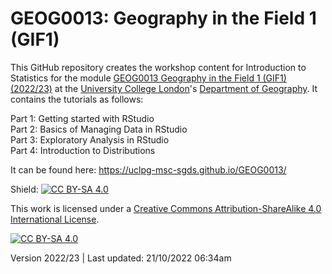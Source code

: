# GEOG0013: Geography in the Field 1 (GIF1)

This GitHub repository creates the workshop content for Introduction to Statistics for the module [GEOG0013 Geography in the Field 1 (GIF1) (2022/23)][course] at the [University College London][uni]'s [Department of Geography][dept]. It contains the tutorials as follows:

Part 1: Getting started with RStudio <br/> Part 2: Basics of Managing Data in RStudio <br/> Part 3: Exploratory Analysis in RStudio <br/> Part 4: Introduction to Distributions

It can be found here: https://uclpg-msc-sgds.github.io/GEOG0013/

Shield: [![CC BY-SA 4.0][cc-by-sa-shield]][cc-by-sa]

This work is licensed under a
[Creative Commons Attribution-ShareAlike 4.0 International License][cc-by-sa].

[![CC BY-SA 4.0][cc-by-sa-image]][cc-by-sa]

[cc-by-sa]: http://creativecommons.org/licenses/by-sa/4.0/
[cc-by-sa-image]: https://licensebuttons.net/l/by-sa/4.0/88x31.png
[cc-by-sa-shield]: https://img.shields.io/badge/License-CC%20BY--SA%204.0-lightgrey.svg
[course]: https://www.ucl.ac.uk/module-catalogue/modules/GEOG0013
[uni]: https://www.ucl.ac.uk
[dept]: https://www.geog.ucl.ac.uk

Version 2022/23 | Last updated: 21/10/2022 06:34am
